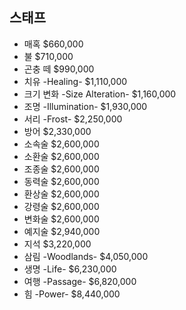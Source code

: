 ## 스태프
- 매혹	 $660,000 
- 불 	 $710,000 
- 곤충 떼	 $990,000 
- 치유 -Healing-	 $1,110,000 
- 크기 변화 -Size Alteration-	 $1,160,000 
- 조명 -Illumination-	 $1,930,000 
- 서리 -Frost-	 $2,250,000 
- 방어 	 $2,330,000 
- 소속술	 $2,600,000 
- 소환술	 $2,600,000 
- 조종술	 $2,600,000 
- 동력술	 $2,600,000 
- 환상술	 $2,600,000 
- 강령술	 $2,600,000 
- 변화술	 $2,600,000 
- 예지술	 $2,940,000 
- 지석	 $3,220,000 
- 삼림 -Woodlands-	 $4,050,000 
- 생명 -Life-	 $6,230,000 
- 여행 -Passage-	 $6,820,000 
- 힘 -Power-	 $8,440,000 
